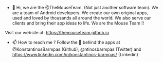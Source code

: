 - 👋 Hi, we are the @TheMouseTeam. 
(Not just another software team). We are a team of Android developers. 
We create our own original apps, used and loved by thousands all around the world. 
We also serve our clients and bring their app ideas to life. We are the Mouse Team !!

Visit our website at: https://themouseteam.github.io

- 📫 How to reach me ? Follow the 🧠 behind the apps at @KonstantinosBarmpas (Github), @ntinosbarmpas (Twitter) and https://www.linkedin.com/in/konstantinos-barmpas/ (Linkedin)

